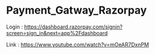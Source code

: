 # Payment_Gatway_Razorpay

Login : https://dashboard.razorpay.com/signin?screen=sign_in&next=app%2Fdashboard



Link : https://www.youtube.com/watch?v=mOeAR7DxnPM
